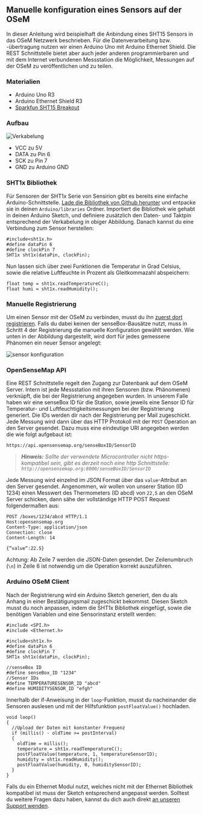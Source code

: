 ## Manuelle konfiguration eines Sensors auf der OSeM

In dieser Anleitung wird beispielhaft die Anbindung eines SHT15 Sensors in das OSeM Netzwerk beschrieben.
Für die Datenverarbeitung bzw. -übertragung nutzen wir einen Arduino Uno mit Arduino Ethernet Shield.
Die REST Schnittstelle bietet aber auch jeder anderen programmierbaren und mit dem Internet verbundenen Messstation die Möglichkeit, Messungen auf der OSeM zu veröffentlichen und zu teilen.

### Materialien
* Arduino Uno R3
* Arduino Ethernet Shield R3
* [Sparkfun SHT15 Breakout](https://www.sparkfun.com/products/8257)

### Aufbau

![Verkabelung](https://raw.githubusercontent.com/sensebox/resources/master/images/aufbau-sht15.png)

* VCC zu 5V
* DATA zu Pin 6
* SCK zu Pin 7
* GND zu Arduino GND

### SHT1x Bibliothek
Für Sensoren der SHT1x Serie von Sensirion gibt es bereits eine einfache Arduino-Schnittstelle. [Lade die Bibliothek von Github herunter](https://github.com/practicalarduino/SHT1x) und entpacke sie in deinen `Arduino/libraries` Ordner. Importiert die Bibliothek wie gehabt in deinen Arduino Sketch, und definiere zusätzlich den Daten- und Taktpin entsprechend der Verkabelung in obiger Abbildung. Danach kannst du eine Verbindung zum Sensor herstellen:

```arduino
#include<sht1x.h>
#define dataPin 6
#define clockPin 7
SHT1x sht1x(dataPin, clockPin);
```

Nun lassen sich über zwei Funktionen die Temperatur in Grad Celsius, sowie die relative Luftfeuchte in Prozent als Gleitkommazahl abspeichern:

```arduino
float temp = sht1x.readTemperatureC();
float humi = sht1x.readHumidity();
```

### Manuelle Registrierung
Um einen Sensor mit der OSeM zu verbinden, musst du ihn [zuerst dort registrieren](https://opensensemap.org/register).
Falls du dabei keinen der senseBox-Bausätze nutzt, muss in Schritt 4 der Registrierung die manuelle Konfiguration gewählt werden.
Wie unten in der Abbildung dargestellt, wird dort für jedes gemessene Phänomen ein neuer Sensor angelegt:

![sensor konfiguration](https://raw.githubusercontent.com/senseBox/resources/master/images/osem_sensorconfig.png)

### OpenSenseMap API
Eine REST Schnittstelle regelt den Zugang zur Datenbank auf dem OSeM Server.
Intern ist jede Messstation mit ihren Sensoren (bzw. Phänomenen) verknüpft, die bei der Registrierung angegeben wurden.
In unserem Falle haben wir eine senseBox ID für die Station, sowie jeweils eine Sensor ID für Temperatur- und Luftfeuchtigkeitsmessungen bei der Registrierung generiert.
Die IDs werden dir nach der Registrierung per Mail zugeschickt.
Jede Messung wird dann über das HTTP Protokoll mit der `POST` Operation an den Server gesendet.
Dazu muss eine eindeutige URI angegeben werden die wie folgt aufgebaut ist:

```
https://api.opensensemap.org/senseBoxID/SensorID
```

> ***Hinweis:*** *Sollte der verwendete Microcontroller nicht https-kompatibel sein, gibt es derzeit noch eine http Schnittstelle: `http://opensensemap.org:8000/senseBoxID/SensorID`*

Jede Messung wird einzelnd im JSON Format über das `value`-Attribut an den Server gesendet.
Angenommen, wir wollen von unserer Station (ID 1234) einen Messwert des Thermometers (ID abcd) von `22,5` an den OSeM Server schicken, dann sähe der vollständige HTTP POST Request folgendermaßen aus:

```
POST /boxes/1234/abcd HTTP/1.1
Host:opensensemap.org
Content-Type: application/json
Connection: close
Content-Length: 14

{“value“:22.5}
```
Achtung: Ab Zeile 7 werden die JSON-Daten gesendet. Der Zeilenumbruch (`\n`) in Zeile 6 ist notwendig um die Operation korrekt auszuführen.

### Arduino OSeM Client
Nach der Registrierung wird ein Arduino Sketch generiert, den du als Anhang in einer Bestätigungsmail zugeschickt bekommst.
Diesen Sketch musst du noch anpassen, indem die SHT1x Bibliothek eingefügt, sowie die benötigen Variablen und eine Sensorinstanz erstellt werden:

```arduino
#include <SPI.h>
#include <Ethernet.h>

#include<sht1x.h>
#define dataPin 6
#define clockPin 7
SHT1x sht1x(dataPin, clockPin);

//senseBox ID
#define senseBox_ID "1234"
//Sensor IDs
#define TEMPERATURESENSOR_ID "abcd"
#define HUMIDITYSENSOR_ID "efgh"
```

Innerhalb der if-Anweisung in der `loop`-Funktion, musst du nacheinander die Sensoren auslesen und mit der Hilfsfunktion `postFloatValue()` hochladen.

```arduino
void loop()
{
  //Upload der Daten mit konstanter Frequenz
  if (millis() - oldTime >= postInterval)
  {
    oldTime = millis();
    temperature = sht1x.readTemperatureC();
    postFloatValue(temperature, 1, temperatureSensorID);
    humidity = sht1x.readHumidity();
    postFloatValue(humidity, 0, humiditySensorID);
  }
}
```

Falls du ein Ethernet Modul nutzt, welches nicht mit der Ethernet Bibliothek kompatibel ist muss der Sketch entsprechend angepasst werden.
Solltest du weitere Fragen dazu haben, kannst du dich auch direkt [an unseren Support wenden](mailto:support@sensebox.de).
